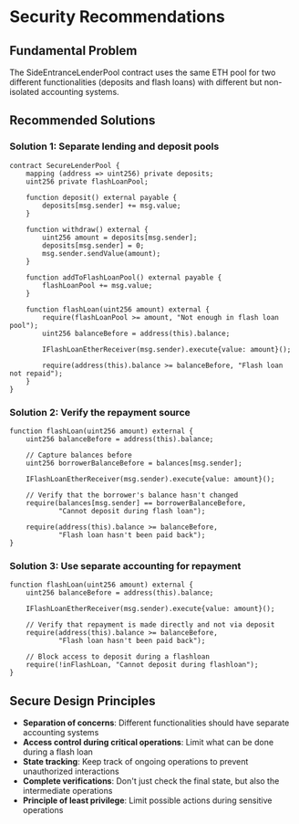 # Security Recommendations

## Fundamental Problem
The SideEntranceLenderPool contract uses the same ETH pool for two different functionalities (deposits and flash loans) with different but non-isolated accounting systems.

## Recommended Solutions

### Solution 1: Separate lending and deposit pools
```solidity
contract SecureLenderPool {
    mapping (address => uint256) private deposits;
    uint256 private flashLoanPool;
    
    function deposit() external payable {
        deposits[msg.sender] += msg.value;
    }
    
    function withdraw() external {
        uint256 amount = deposits[msg.sender];
        deposits[msg.sender] = 0;
        msg.sender.sendValue(amount);
    }
    
    function addToFlashLoanPool() external payable {
        flashLoanPool += msg.value;
    }
    
    function flashLoan(uint256 amount) external {
        require(flashLoanPool >= amount, "Not enough in flash loan pool");
        uint256 balanceBefore = address(this).balance;
        
        IFlashLoanEtherReceiver(msg.sender).execute{value: amount}();
        
        require(address(this).balance >= balanceBefore, "Flash loan not repaid");
    }
}
```

### Solution 2: Verify the repayment source
```solidity
function flashLoan(uint256 amount) external {
    uint256 balanceBefore = address(this).balance;
    
    // Capture balances before
    uint256 borrowerBalanceBefore = balances[msg.sender];
    
    IFlashLoanEtherReceiver(msg.sender).execute{value: amount}();
    
    // Verify that the borrower's balance hasn't changed
    require(balances[msg.sender] == borrowerBalanceBefore, 
            "Cannot deposit during flash loan");
            
    require(address(this).balance >= balanceBefore, 
            "Flash loan hasn't been paid back");
}
```

### Solution 3: Use separate accounting for repayment
```solidity
function flashLoan(uint256 amount) external {
    uint256 balanceBefore = address(this).balance;
    
    IFlashLoanEtherReceiver(msg.sender).execute{value: amount}();
    
    // Verify that repayment is made directly and not via deposit
    require(address(this).balance >= balanceBefore, 
            "Flash loan hasn't been paid back");
            
    // Block access to deposit during a flashloan
    require(!inFlashLoan, "Cannot deposit during flashloan");
}
```

## Secure Design Principles
- **Separation of concerns**: Different functionalities should have separate accounting systems
- **Access control during critical operations**: Limit what can be done during a flash loan
- **State tracking**: Keep track of ongoing operations to prevent unauthorized interactions
- **Complete verifications**: Don't just check the final state, but also the intermediate operations
- **Principle of least privilege**: Limit possible actions during sensitive operations